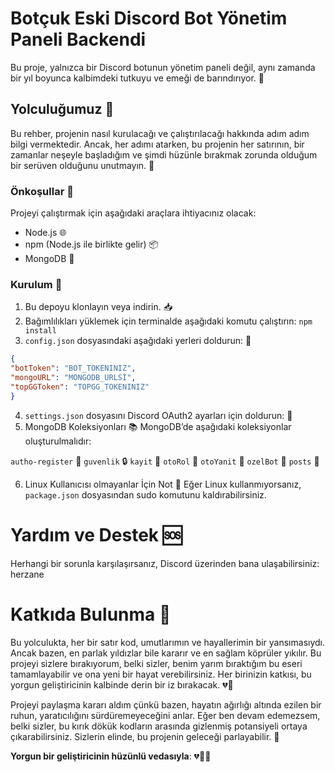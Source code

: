 # Botçuk Eski  Discord Bot Yönetim Paneli Backendi

Bu proje, yalnızca bir Discord botunun yönetim paneli değil, aynı zamanda bir yıl boyunca kalbimdeki tutkuyu ve emeği de barındırıyor. 💖

## Yolculuğumuz 🚀

Bu rehber, projenin nasıl kurulacağı ve çalıştırılacağı hakkında adım adım bilgi vermektedir. Ancak, her adımı atarken, bu projenin her satırının, bir zamanlar neşeyle başladığım ve şimdi hüzünle bırakmak zorunda olduğum bir serüven olduğunu unutmayın. 🥀

### Önkoşullar 📜

Projeyi çalıştırmak için aşağıdaki araçlara ihtiyacınız olacak:

- Node.js 🌐
- npm (Node.js ile birlikte gelir) 📦
- MongoDB 🍃

### Kurulum 🔧

1. Bu depoyu klonlayın veya indirin. 📥
2. Bağımlılıkları yüklemek için terminalde aşağıdaki komutu çalıştırın:
```npm install```
3. `config.json` dosyasındaki aşağıdaki yerleri doldurun: 📝

```json
{
"botToken": "BOT_TOKENINIZ",
"mongoURL": "MONGODB_URLSİ",
"topGGToken": "TOPGG_TOKENINIZ"
}
```
4. `settings.json` dosyasını Discord OAuth2 ayarları için doldurun: 🔑
5. MongoDB Koleksiyonları 📚
MongoDB’de aşağıdaki koleksiyonlar oluşturulmalıdır:

`autho-register` 📝 
`guvenlik` 🔒 
`kayit` 📇 
`otoRol` 🤖 
`otoYanit` 💬 
`ozelBot` 🌟 
`posts` 📰 

6. Linux Kullanıcısı olmayanlar İçin Not 🐧
Eğer Linux kullanmıyorsanız, `package.json`  dosyasından sudo komutunu kaldırabilirsiniz.


# Yardım ve Destek 🆘
Herhangi bir sorunla karşılaşırsanız, Discord üzerinden bana ulaşabilirsiniz: herzane

# Katkıda Bulunma 🤲

Bu yolculukta, her bir satır kod, umutlarımın ve hayallerimin bir yansımasıydı. Ancak bazen, en parlak yıldızlar bile kararır ve en sağlam köprüler yıkılır. Bu projeyi sizlere bırakıyorum, belki sizler, benim yarım bıraktığım bu eseri tamamlayabilir ve ona yeni bir hayat verebilirsiniz. Her birinizin katkısı, bu yorgun geliştiricinin kalbinde derin bir iz bırakacak. 💔🥀

Projeyi paylaşma kararı aldım çünkü bazen, hayatın ağırlığı altında ezilen bir ruhun, yaratıcılığını sürdüremeyeceğini anlar. Eğer ben devam edemezsem, belki sizler, bu kırık dökük kodların arasında gizlenmiş potansiyeli ortaya çıkarabilirsiniz. Sizlerin elinde, bu projenin geleceği parlayabilir. 🌟

**Yorgun bir geliştiricinin hüzünlü vedasıyla**: 💔🥀💖
